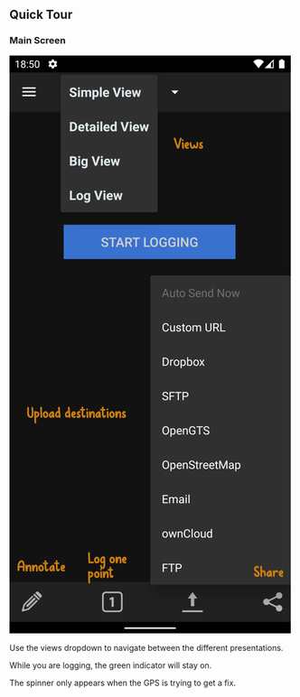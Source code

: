 ## Quick Tour

### Main Screen

![2](images/2.png)

Use the views dropdown to navigate between the different presentations.  

While you are logging, the green indicator will stay on.

The spinner only appears when the GPS is trying to get a fix.  
